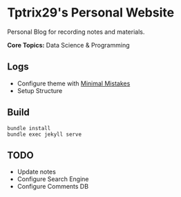 # Tptrix29's Personal Website
Personal Blog for recording notes and materials.

**Core Topics:** Data Science & Programming

## Logs
- Configure theme with [Minimal Mistakes](https://mademistakes.com/work/jekyll-themes/minimal-mistakes/)
- Setup Structure

## Build
```shell
bundle install
bundle exec jekyll serve
```

## TODO
- Update notes
- Configure Search Engine
- Configure Comments DB
